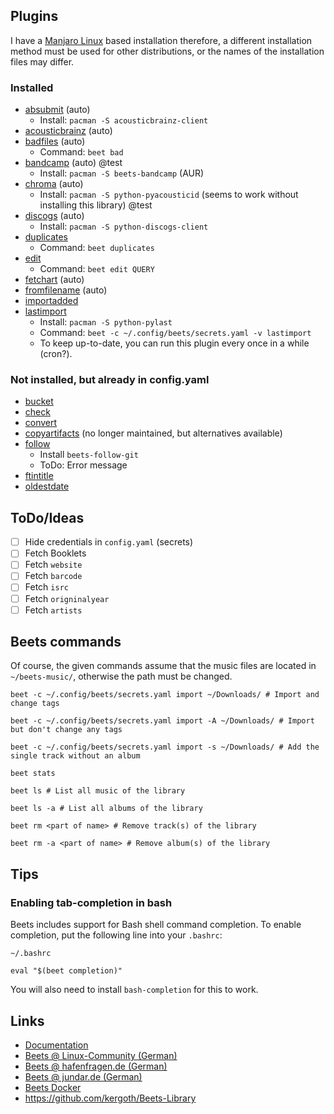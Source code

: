 ## Plugins

I have a [Manjaro Linux](https://manjaro.org/) based installation therefore, a different installation method must be used for other distributions, or the names of the installation files may differ.

### Installed

* [absubmit](https://beets.readthedocs.io/en/stable/plugins/absubmit.html) (auto)
  * Install: `pacman -S acousticbrainz-client`
* [acousticbrainz](https://beets.readthedocs.io/en/stable/plugins/acousticbrainz.html) (auto)
* [badfiles](https://beets.readthedocs.io/en/stable/plugins/badfiles.html) (auto)
  * Command: `beet bad`
* [bandcamp](https://github.com/unrblt/beets-bandcamp) (auto) @test
  * Install: `pacman -S beets-bandcamp` (AUR)
* [chroma](https://beets.readthedocs.io/en/stable/plugins/chroma.html) (auto)
  * Install: `pacman -S python-pyacousticid` (seems to work without installing this library) @test
* [discogs](https://beets.readthedocs.io/en/stable/plugins/discogs.html) (auto)
  * Install: `pacman -S python-discogs-client`
* [duplicates](https://beets.readthedocs.io/en/stable/plugins/duplicates.html)
  * Command: `beet duplicates`
* [edit](https://beets.readthedocs.io/en/stable/plugins/edit.html)
  * Command: `beet edit QUERY`
* [fetchart](https://beets.readthedocs.io/en/stable/plugins/fetchart.html) (auto)
* [fromfilename](https://beets.readthedocs.io/en/stable/plugins/fromfilename.html) (auto)
* [importadded](https://beets.readthedocs.io/en/stable/plugins/importadded.html)
* [lastimport](https://beets.readthedocs.io/en/stable/plugins/lastimport.html)
  * Install: `pacman -S python-pylast`
  * Command: `beet -c ~/.config/beets/secrets.yaml -v lastimport`
  * To keep up-to-date, you can run this plugin every once in a while (cron?).

### Not installed, but already in config.yaml

* [bucket](https://beets.readthedocs.io/en/stable/plugins/bucket.html)
* [check](https://github.com/geigerzaehler/beets-check)
* [convert](https://beets.readthedocs.io/en/stable/plugins/convert.html)
* [copyartifacts](https://github.com/sbarakat/beets-copyartifacts) (no longer maintained, but alternatives available)
* [follow](https://github.com/nolsto/beets-follow)
  * Install `beets-follow-git`
  * ToDo: Error message
* [ftintitle](https://beets.readthedocs.io/en/stable/plugins/ftintitle.html)
* [oldestdate](https://github.com/kernitus/beets-oldestdate)
## ToDo/Ideas

- [ ] Hide credentials in `config.yaml` (secrets)
- [ ] Fetch Booklets
- [ ] Fetch `website`
- [ ] Fetch `barcode`
- [ ] Fetch `isrc`
- [ ] Fetch `origninalyear`
- [ ] Fetch `artists`

## Beets commands

Of course, the given commands assume that the music files are located in `~/beets-music/`, otherwise the path must be changed.

`beet -c ~/.config/beets/secrets.yaml import ~/Downloads/ # Import and change tags`

`beet -c ~/.config/beets/secrets.yaml import -A ~/Downloads/ # Import but don't change any tags`

`beet -c ~/.config/beets/secrets.yaml import -s ~/Downloads/ # Add the single track without an album`

`beet stats`

`beet ls # List all music of the library`

`beet ls -a # List all albums of the library`

`beet rm <part of name> # Remove track(s) of the library`

`beet rm -a <part of name> # Remove album(s) of the library`

## Tips

### Enabling tab-completion in bash

Beets includes support for Bash shell command completion. To enable completion, put the following line into your `.bashrc`:

```
~/.bashrc

eval "$(beet completion)"
```

You will also need to install `bash-completion` for this to work. 

## Links

* [Documentation](https://beets.readthedocs.io)
* [Beets @ Linux-Community (German)](https://www.linux-community.de/ausgaben/linuxuser/2011/02/musiksammlungen-verwalten-mit-beets/)
* [Beets @ hafenfragen.de (German)](https://www.hagenfragen.de/linux-tipps/software/mp3-musiksammlung-organisieren-mit-beets.html)
* [Beets @ jundar.de (German)](https://jundar.de/beets-konfigurieren/)
* [Beets Docker](https://blog.linuxserver.io/2016/10/08/managing-your-music-collection-with-beets/)
* https://github.com/kergoth/Beets-Library
